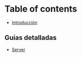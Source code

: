 # Table of contents

* [Introducción](README.md)

## Guías detalladas

* [Server](guias-detalladas/server.md)
